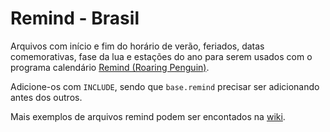 # Remind - Brasil

Arquivos com início e fim do horário de verão, feriados, datas comemorativas, fase da lua e estações do ano para serem usados com o programa calendário [Remind (Roaring Penguin)](https://www.roaringpenguin.com/products/remind).

Adicione-os com `INCLUDE`, sendo que `base.remind` precisar ser adicionando antes dos outros.

Mais exemplos de arquivos remind podem ser encontados na [wiki](https://www.roaringpenguin.com/wiki/index.php/Remind_Include_Files).
